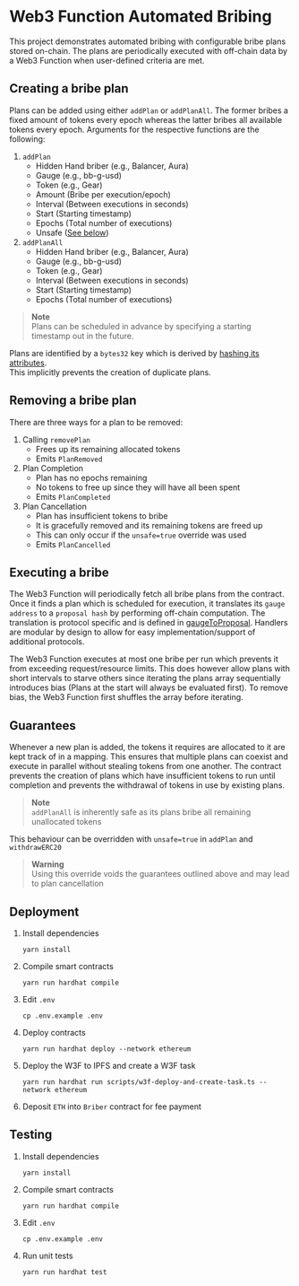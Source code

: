 # Web3 Function Automated Bribing
This project demonstrates automated bribing with configurable bribe plans stored on-chain.
The plans are periodically executed with off-chain data by a Web3 Function when user-defined criteria are met.

## Creating a bribe plan
Plans can be added using either ``addPlan`` or ``addPlanAll``.
The former bribes a fixed amount of tokens every epoch whereas the latter bribes all available tokens every epoch.
Arguments for the respective functions are the following:

1. ``addPlan``
   - Hidden Hand briber (e.g., Balancer, Aura)
   - Gauge (e.g., bb-g-usd)
   - Token (e.g., Gear)
   - Amount (Bribe per execution/epoch)
   - Interval (Between executions in seconds)
   - Start (Starting timestamp)
   - Epochs (Total number of executions)
   - Unsafe ([See below](#guarantees))
2. ``addPlanAll``
   - Hidden Hand briber (e.g., Balancer, Aura)
   - Gauge (e.g., bb-g-usd)
   - Token (e.g., Gear)
   - Interval (Between executions in seconds)
   - Start (Starting timestamp)
   - Epochs (Total number of executions)
  
> **Note**  
> Plans can be scheduled in advance by specifying a starting timestamp out in the future.
  
Plans are identified by a ``bytes32`` key which is derived by [hashing its attributes](https://github.com/gelatodigital/w3f-automated-bribing/blob/main/contracts/Briber/Briber.sol#L247-L251).  
This implicitly prevents the creation of duplicate plans.

## Removing a bribe plan
There are three ways for a plan to be removed:
1. Calling ``removePlan``
   - Frees up its remaining allocated tokens
   - Emits ``PlanRemoved``
2. Plan Completion
   - Plan has no epochs remaining
   - No tokens to free up since they will have all been spent
   - Emits ``PlanCompleted``
3. Plan Cancellation
   - Plan has insufficient tokens to bribe
   - It is gracefully removed and its remaining tokens are freed up
   - This can only occur if the ``unsafe=true`` override was used
   - Emits ``PlanCancelled``
  
## Executing a bribe
The Web3 Function will periodically fetch all bribe plans from the contract.
Once it finds a plan which is scheduled for execution, it translates its ``gauge address`` to a ``proposal hash`` by performing off-chain computation.
The translation is protocol specific and is defined in [gaugeToProposal](https://github.com/gelatodigital/w3f-automated-bribing/blob/main/web3-functions/bribe/gaugeToProposal.ts).
Handlers are modular by design to allow for easy implementation/support of additional protocols.

The Web3 Function executes at most one bribe per run which prevents it from exceeding request/resource limits.
This does however allow plans with short intervals to starve others since iterating the plans array sequentially introduces bias (Plans at the start will always be evaluated first).
To remove bias, the Web3 Function first shuffles the array before iterating.

## Guarantees
Whenever a new plan is added, the tokens it requires are allocated to it are kept track of in a mapping.
This ensures that multiple plans can coexist and execute in parallel without stealing tokens from one another.
The contract prevents the creation of plans which have insufficient tokens to run until completion and prevents the withdrawal of tokens in use by existing plans.

> **Note**  
> ``addPlanAll`` is inherently safe as its plans bribe all remaining unallocated tokens

This behaviour can be overridden with ``unsafe=true`` in ``addPlan`` and ``withdrawERC20``

> **Warning**  
> Using this override voids the guarantees outlined above and may lead to plan cancellation

## Deployment
1. Install dependencies
   ```
   yarn install
   ```
2. Compile smart contracts
   ```
   yarn run hardhat compile
   ```
3. Edit ``.env``
   ```
   cp .env.example .env
   ```
4. Deploy contracts
   ```
   yarn run hardhat deploy --network ethereum
   ```
5. Deploy the W3F to IPFS and create a W3F task
   ```
   yarn run hardhat run scripts/w3f-deploy-and-create-task.ts --network ethereum
   ```
6. Deposit ``ETH`` into ``Briber`` contract for fee payment

## Testing
1. Install dependencies
   ```
   yarn install
   ```
2. Compile smart contracts
   ```
   yarn run hardhat compile
   ```
3. Edit ``.env``
   ```
   cp .env.example .env
   ```
4. Run unit tests
   ```
   yarn run hardhat test
   ```
